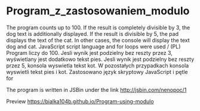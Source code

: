 # Program_z_zastosowaniem_modulo

The program counts up to 100. If the result is completely divisible by 3, the dog text is additionally displayed.
If the result is divisible by 5, the pad displays the text of the cat.
In other cases, the console will display the text dog and cat.
JavaScript script language and for loops were used
/ (PL) Program liczy do 100. Jesli wynik jest podzielny bez reszty przez 3, wyświetlany jest dodatkowo tekst pies.
Jesli wynik jest podzielny bez reszty przez 5, konsola wyswietla tekst kot.
W pozostałych przypadkach konsola wyswietli tekst pies i kot.
Zastosowano język skryptowy JavaScript i pętle for

The program is written in JSBin under the link http://jsbin.com/nenopoc/1

 Preview https://bialka104b.github.io/Program-using-modulo
